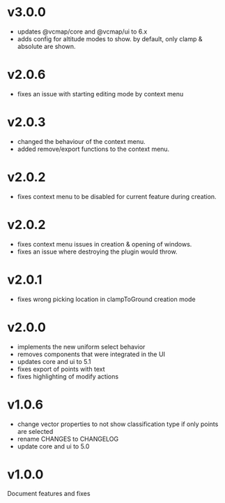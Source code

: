 # v3.0.0

- updates @vcmap/core and @vcmap/ui to 6.x
- adds config for altitude modes to show. by default, only clamp & absolute are shown.

# v2.0.6

- fixes an issue with starting editing mode by context menu

# v2.0.3

- changed the behaviour of the context menu.
- added remove/export functions to the context menu.

# v2.0.2

- fixes context menu to be disabled for current feature during creation.

# v2.0.2

- fixes context menu issues in creation & opening of windows.
- fixes an issue where destroying the plugin would throw.

# v2.0.1

- fixes wrong picking location in clampToGround creation mode

# v2.0.0

- implements the new uniform select behavior
- removes components that were integrated in the UI
- updates core and ui to 5.1
- fixes export of points with text
- fixes highlighting of modify actions

# v1.0.6

- change vector properties to not show classification type if only points are selected
- rename CHANGES to CHANGELOG
- update core and ui to 5.0

# v1.0.0

Document features and fixes
